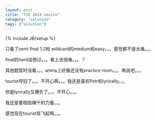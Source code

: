```yaml
---
layout: post
title: "TCO 2014 onsite"
category: "solution"
tags: ["solution"]
---
```

{% include JB/setup %}

只看了semi final 1,2和 wildcard的medium和easy。。。感觉都不是太难。。。

final的hard没想过。。。看上去很难。。。？

其他题暂时没看。。。arena上好像还没有practice room。。。再说吧。。。

tourist夺冠了。。。不开心啊。。。我还是喜欢Petr和lyrically。。。

但是lyrically又爆负了。。。不开心。。。

我还是要相信裸千的力量。。。

感觉现在tourist屌飞起啊。。。